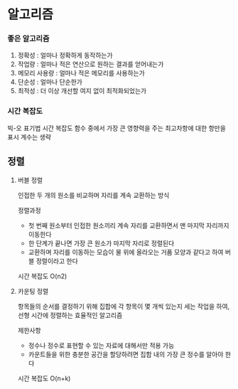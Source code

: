 # 알고리즘

### 좋은 알고리즘
1. 정확성 : 얼마나 정확하게 동작하는가
2. 작업량 : 얼마나 적은 연산으로 원하는 결과를 얻어내는가
3. 메모리 사용량 : 얼마나 적은 메모리를 사용하는가
4. 단순성 : 얼마나 단순한가
5. 최적성 : 더 이상 개선할 여지 없이 최적화되었는가

### 시간 복잡도
빅-오 표기법
시간 복잡도 함수 중에서 가장 큰 영향력을 주는 최고차항에 대한 항만을 표시 
계수는 생략

## 정렬

1. 버블 정렬

    인접한 두 개의 원소를 비교하며 자리를 계속 교환하는 방식

    정렬과정
    - 첫 번째 원소부터 인접한 원소끼리 계속 자리를 교환하면서 맨 마지막 자리까지 이동한다
    - 한 단계가 끝나면 가장 큰 원소가 마지막 자리로 정렬된다
    - 교환하며 자리를 이동하는 모습이 물 위에 올라오는 거품 모양과 같다고 하여 버블 정렬이라고 한다

    시간 복잡도
    O(n2)

2. 카운팅 정렬

    항목들의 순서를 결정하기 위해 집합에 각 항목이 몇 개씩 있는지 세는 작업을 하여, 선형 시간에 정렬하는 효율적인 알고리즘

    제한사항
    - 정수나 정수로 표현할 수 있는 자료에 대해서만 적용 가능
    - 카운트들을 위한 충분한 공간을 할당하려면 집합 내의 가장 큰 정수를 알아야 한다

    시간 복잡도
    O(n+k)



